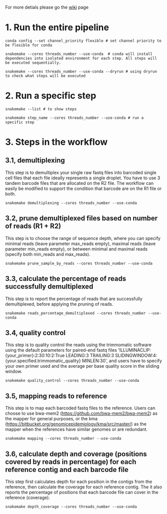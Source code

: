 For more detials please go the [wiki](https://github.com/ShaodongWei/single_cell_sequencing_workflow/wiki) page
# 1. Run the entire pipeline
```
conda config --set channel_priority flexible # set channel priority to be flexible for conda

snakemake --cores threads_number --use-conda  # conda will install dependencies into isolated environment for each step. All steps will be executed sequentially. 

snakemake --cores threads_number --use-conda --dryrun # using dryrun to check what steps will be executed
```

# 2. Run a specific step 
```
snakemake --list # to show steps

snakemake step_name --cores threads_number --use-conda # run a specific step 
```

# 3. Steps in the workflow 

## 3.1, demultiplexing

This step is to demultiplex your single raw fastq files into barcoded single cell files that each file ideally represents a single droplet. You have to use 3 tandem barcode files that are allocated on the R2 file. The workflow can easily be modified to support the condition that barcode are on the R1 file or both. 
```
snakemake demultiplexing --cores threads_number --use-conda
```

## 3.2, prune demultiplexed files based on number of reads (R1 + R2)
This step is to choose the range of sequence depth, where you can specify minimal reads (leave parameter max_reads empty), maximal reads (leave parameter min_reads empty), or between minimal and maximal reads (specify both min_reads and max_reads). 
```
snakemake prune_sample_by_reads --cores threads_number --use-conda
```
## 3.3, calculate the percentage of reads successfully demultiplexed
This step is to report the percentage of reads that are successfully demultiplexed, before applying the pruning of reads. 
```
snakemake reads_percentage_demultiplexed --cores threads_number --use-conda
```
## 3.4, quality control 
This step is to quality control the reads using the trimmomatic software using the default parameters for paired-end fastq files 'ILLUMINACLIP:{your_primer}:2:30:10:2:True LEADING:3 TRAILING:3 SLIDINGWINDOW:4:{your.specified.trimmomatic_quality} MINLEN:30', and users have to specify your own primer used and the average per base quality score in the sliding window. 
```
snakemake quality_control --cores threads_number --use-conda
```

## 3.5, mapping reads to reference 
This step is to map each barcoded fastq files to the reference. Users can choose to use bwa-mem2 (https://github.com/bwa-mem2/bwa-mem2) as the mapper for general purposes, or the kma (https://bitbucket.org/genomicepidemiology/kma/src/master/) as the mapper when the references have similar genomes or are redundant.
```
snakemake mapping --cores threads_number --use-conda
```
## 3.6, calculate depth and coverage (positions covered by reads in percentage) for each reference contig and each barcode file 
This step first calculates depth for each position in the contigs from the reference, then calculate the coverage for each reference contig. The it also reports the percentage of positions that each barcode file can cover in the reference (coverage). 
```
snakemake depth_coverage --cores threads_number --use-conda
```
